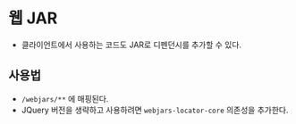 # 웹 JAR

- 클라이언트에서 사용하는 코드도 JAR로 디펜던시를 추가할 수 있다.

## 사용법

- `/webjars/**` 에 매핑된다.
- JQuery 버전을 생략하고 사용하려면 `webjars-locator-core` 의존성을 추가한다.